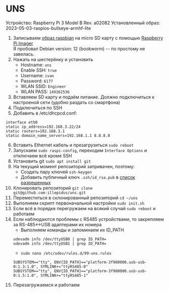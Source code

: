 # UNS
Устройство: Raspberry Pi 3 Model B Rev. a02082
Установленный образ: 2023-05-03-raspios-bullseye-armhf-lite

1. Записываем [образ raspbian](https://www.raspberrypi.com/software/operating-systems/) на micro SD карту с помощью [Raspberry Pi Imager](https://www.raspberrypi.com/software/)<br>Я пробовал Debian version: 12 (bookworm) -- по простому не завелась.
3. Нажать на шестерёнку и установить
	* Hostname: `uns`
	* Enable SSH: `true`
	* Username: `ivan`
	* Password: `6177`
	* WLAN SSID: `Engineer`
	* WLAN PASS: `149162536`
4. Вставляем SD карту и подаём питание. Должно подключиться к настроеной сети (удобно раздать со смартфона)
5. Подключиться по SSH
6. Добавить в /etc/dhcpcd.conf:
```
interface eth0
static ip_address=192.168.3.22/24
static routers=192.168.3.1
static domain_name_servers=192.168.1.1 8.8.8.8
```
6. Вставить Ethernet кабель и презагрузиться `sudo reboot`
7. Запускаем `sudo raspi-config`, переходим `Interface Options` и отключаем всё кроме SSH
8. Установить git `sudo apt install git`
9. На текущий момент репозиторий запривачен, поэтому: 
	* Создать пару ключей `ssh-keygen`
	* Добавить публичный ключ `.ssh/id_rsa.pub` в [список разрешенных](https://github.com/settings/keys)
10. Клонировать репозиторий `git clone git@github.com:illepidus/uns.git`
11. Переместиться в склонированный репозиторий `cd ~/uns`
12. Выполняем скрипт первоначальной настройки `sudo init.sh`
13. Если всё в порядке перегружаем на всякий случай `sudo reboot` и работаем
14. Если наблюдаются проблемы с RS485 устройствами, то закрепляем за RS-485<->USB адаптерами их номера
	* Выполняем команды и запоминаем их ID_PATH
	```
	udevadm info /dev/ttyUSB0 | grep ID_PATH=
	udevadm info /dev/ttyUSB1 | grep ID_PATH=
	```
	* `sudo nano /etc/udev/rules.d/99-uns.rules`
	```
	SUBSYSTEM=="tty", ENV{ID_PATH}=="platform-3f980000.usb-usb-0:1.3:1.0", SYMLINK+="ttyRS485-0"
	SUBSYSTEM=="tty", ENV{ID_PATH}=="platform-3f980000.usb-usb-0:1.5:1.0", SYMLINK+="ttyRS485-1"
	```
 15. Перезагружаемся и работаем
